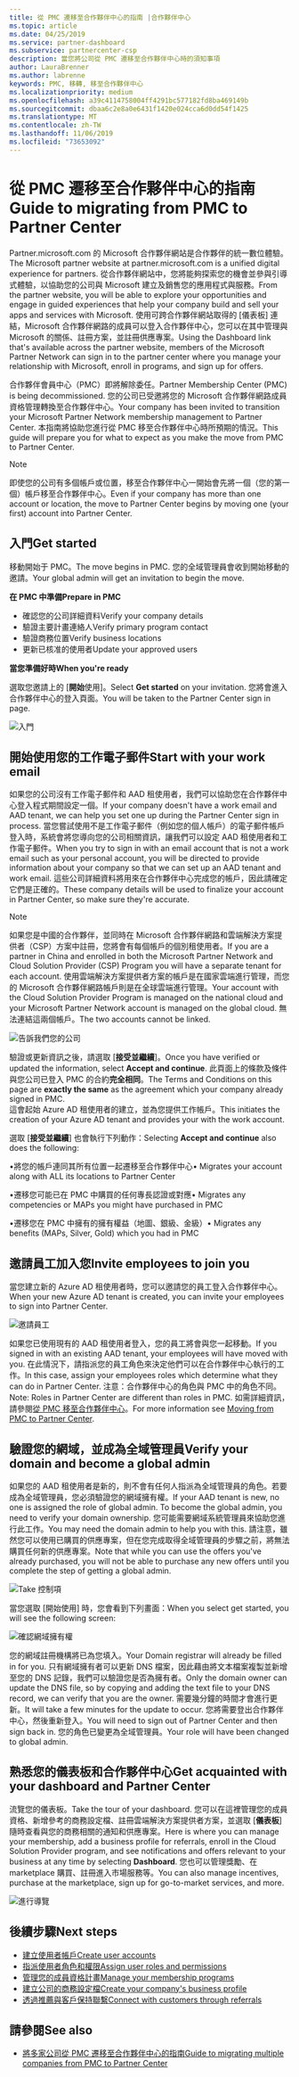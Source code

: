 ```yaml
---
title: 從 PMC 遷移至合作夥伴中心的指南 |合作夥伴中心
ms.topic: article
ms.date: 04/25/2019
ms.service: partner-dashboard
ms.subservice: partnercenter-csp
description: 當您將公司從 PMC 遷移至合作夥伴中心時的須知事項
author: LauraBrenner
ms.author: labrenne
keywords: PMC, 移轉, 移至合作夥伴中心
ms.localizationpriority: medium
ms.openlocfilehash: a39c4114758004ff4291bc577182fd8ba469149b
ms.sourcegitcommit: dbaa6c2e8a0e6431f1420e024cca6d0dd54f1425
ms.translationtype: MT
ms.contentlocale: zh-TW
ms.lasthandoff: 11/06/2019
ms.locfileid: "73653092"
---
```

# <a name="guide-to-migrating-from-pmc-to-partner-center"></a><span data-ttu-id="c3264-104">從 PMC 遷移至合作夥伴中心的指南</span><span class="sxs-lookup"><span data-stu-id="c3264-104">Guide to migrating from PMC to Partner Center</span></span>

<span data-ttu-id="c3264-105">Partner.microsoft.com 的 Microsoft 合作夥伴網站是合作夥伴的統一數位體驗。</span><span class="sxs-lookup"><span data-stu-id="c3264-105">The Microsoft partner website at partner.microsoft.com is a unified digital experience for partners.</span></span> <span data-ttu-id="c3264-106">從合作夥伴網站中，您將能夠探索您的機會並參與引導式體驗，以協助您的公司與 Microsoft 建立及銷售您的應用程式與服務。</span><span class="sxs-lookup"><span data-stu-id="c3264-106">From the partner website, you will be able to explore your opportunities and engage in guided experiences that help your company build and sell your apps and services with Microsoft.</span></span> <span data-ttu-id="c3264-107">使用可跨合作夥伴網站取得的 [儀表板] 連結，Microsoft 合作夥伴網路的成員可以登入合作夥伴中心，您可以在其中管理與 Microsoft 的關係、註冊方案，並註冊供應專案。</span><span class="sxs-lookup"><span data-stu-id="c3264-107">Using the Dashboard link that's available across the partner website, members of the Microsoft Partner Network can sign in to the partner center where you  manage your relationship with Microsoft, enroll in programs, and sign up for offers.</span></span> 

<span data-ttu-id="c3264-108">合作夥伴會員中心（PMC）即將解除委任。</span><span class="sxs-lookup"><span data-stu-id="c3264-108">Partner Membership Center (PMC) is being decommissioned.</span></span> <span data-ttu-id="c3264-109">您的公司已受邀將您的 Microsoft 合作夥伴網路成員資格管理轉換至合作夥伴中心。</span><span class="sxs-lookup"><span data-stu-id="c3264-109">Your company has been invited to transition your Microsoft Partner Network membership management to Partner Center.</span></span> <span data-ttu-id="c3264-110">本指南將協助您進行從 PMC 移至合作夥伴中心時所預期的情況。</span><span class="sxs-lookup"><span data-stu-id="c3264-110">This guide will prepare you for what to expect as you make the move from PMC to Partner Center.</span></span>

>[!Note]
><span data-ttu-id="c3264-111">即使您的公司有多個帳戶或位置，移至合作夥伴中心一開始會先將一個（您的第一個）帳戶移至合作夥伴中心。</span><span class="sxs-lookup"><span data-stu-id="c3264-111">Even if your company has more than one account or location, the move to Partner Center begins by moving one (your first) account into Partner Center.</span></span>

## <a name="get-started"></a><span data-ttu-id="c3264-112">入門</span><span class="sxs-lookup"><span data-stu-id="c3264-112">Get started</span></span>

<span data-ttu-id="c3264-113">移動開始于 PMC。</span><span class="sxs-lookup"><span data-stu-id="c3264-113">The move begins in PMC.</span></span> <span data-ttu-id="c3264-114">您的全域管理員會收到開始移動的邀請。</span><span class="sxs-lookup"><span data-stu-id="c3264-114">Your global admin will get an invitation to begin the move.</span></span> 

<span data-ttu-id="c3264-115">**在 PMC 中準備**</span><span class="sxs-lookup"><span data-stu-id="c3264-115">**Prepare in PMC**</span></span>
- <span data-ttu-id="c3264-116">確認您的公司詳細資料</span><span class="sxs-lookup"><span data-stu-id="c3264-116">Verify your company details</span></span> 
- <span data-ttu-id="c3264-117">驗證主要計畫連絡人</span><span class="sxs-lookup"><span data-stu-id="c3264-117">Verify primary program contact</span></span> 
- <span data-ttu-id="c3264-118">驗證商務位置</span><span class="sxs-lookup"><span data-stu-id="c3264-118">Verify business locations</span></span>
- <span data-ttu-id="c3264-119">更新已核准的使用者</span><span class="sxs-lookup"><span data-stu-id="c3264-119">Update your approved users</span></span>

<span data-ttu-id="c3264-120">**當您準備好時**</span><span class="sxs-lookup"><span data-stu-id="c3264-120">**When you're ready**</span></span>

<span data-ttu-id="c3264-121">選取您邀請上的 [**開始**使用]。</span><span class="sxs-lookup"><span data-stu-id="c3264-121">Select **Get started** on your invitation.</span></span> <span data-ttu-id="c3264-122">您將會進入合作夥伴中心的登入頁面。</span><span class="sxs-lookup"><span data-stu-id="c3264-122">You will be taken to the Partner Center sign in page.</span></span>

![入門](images/migration/getstarted.jpg)

## <a name="start-with-your-work-email"></a><span data-ttu-id="c3264-124">開始使用您的工作電子郵件</span><span class="sxs-lookup"><span data-stu-id="c3264-124">Start with your work email</span></span>

<span data-ttu-id="c3264-125">如果您的公司沒有工作電子郵件和 AAD 租使用者，我們可以協助您在合作夥伴中心登入程式期間設定一個。</span><span class="sxs-lookup"><span data-stu-id="c3264-125">If your company doesn't have a work email and AAD tenant, we can help you set one up during the Partner Center sign in process.</span></span> <span data-ttu-id="c3264-126">當您嘗試使用不是工作電子郵件（例如您的個人帳戶）的電子郵件帳戶登入時，系統會將您導向您的公司相關資訊，讓我們可以設定 AAD 租使用者和工作電子郵件。</span><span class="sxs-lookup"><span data-stu-id="c3264-126">When you try to sign in with an email account that is not a work email such as your personal account, you will be directed to provide information about your company so that we can set up an AAD tenant and work email.</span></span>
<span data-ttu-id="c3264-127">這些公司詳細資料將用來在合作夥伴中心完成您的帳戶，因此請確定它們是正確的。</span><span class="sxs-lookup"><span data-stu-id="c3264-127">These company details will be used to finalize your account in Partner Center, so make sure they're accurate.</span></span>

>[!Note]
><span data-ttu-id="c3264-128">如果您是中國的合作夥伴，並同時在 Microsoft 合作夥伴網路和雲端解決方案提供者（CSP）方案中註冊，您將會有每個帳戶的個別租使用者。</span><span class="sxs-lookup"><span data-stu-id="c3264-128">If you are a partner in China and enrolled in both the Microsoft Partner Network and Cloud Solution Provider (CSP) Program you will have a separate tenant for each account.</span></span> <span data-ttu-id="c3264-129">使用雲端解決方案提供者方案的帳戶是在國家雲端進行管理，而您的 Microsoft 合作夥伴網路帳戶則是在全球雲端進行管理。</span><span class="sxs-lookup"><span data-stu-id="c3264-129">Your account with the Cloud Solution Provider Program is managed on the national cloud and your Microsoft Partner Network account is managed on the global cloud.</span></span> <span data-ttu-id="c3264-130">無法連結這兩個帳戶。</span><span class="sxs-lookup"><span data-stu-id="c3264-130">The two accounts cannot be linked.</span></span>

![告訴我們您的公司](images/migration/newtellusabout.png)

<span data-ttu-id="c3264-132">驗證或更新資訊之後，請選取 [**接受並繼續**]。</span><span class="sxs-lookup"><span data-stu-id="c3264-132">Once you have verified or updated the information, select **Accept and continue**.</span></span>
<span data-ttu-id="c3264-133">此頁面上的條款及條件與您公司已登入 PMC 的合約**完全相同**。</span><span class="sxs-lookup"><span data-stu-id="c3264-133">The Terms and Conditions on this page are **exactly the same** as the agreement which your company already signed in PMC.</span></span>  
<span data-ttu-id="c3264-134">這會起始 Azure AD 租使用者的建立，並為您提供工作帳戶。</span><span class="sxs-lookup"><span data-stu-id="c3264-134">This initiates the creation of your Azure AD tenant and provides your with the work account.</span></span>

<span data-ttu-id="c3264-135">選取 [**接受並繼續**] 也會執行下列動作：</span><span class="sxs-lookup"><span data-stu-id="c3264-135">Selecting **Accept and continue** also does the following:</span></span>

<span data-ttu-id="c3264-136">•將您的帳戶連同其所有位置一起遷移至合作夥伴中心</span><span class="sxs-lookup"><span data-stu-id="c3264-136">•   Migrates your account along with ALL its locations to Partner Center</span></span>

<span data-ttu-id="c3264-137">•遷移您可能已在 PMC 中購買的任何專長認證或對應</span><span class="sxs-lookup"><span data-stu-id="c3264-137">•   Migrates any competencies or MAPs you might have purchased in PMC</span></span>

<span data-ttu-id="c3264-138">•遷移您在 PMC 中擁有的擁有權益（地圖、銀級、金級）</span><span class="sxs-lookup"><span data-stu-id="c3264-138">•   Migrates any benefits (MAPs, Silver, Gold) which you had in PMC</span></span>

## <a name="invite-employees-to-join-you"></a><span data-ttu-id="c3264-139">邀請員工加入您</span><span class="sxs-lookup"><span data-stu-id="c3264-139">Invite employees to join you</span></span>

<span data-ttu-id="c3264-140">當您建立新的 Azure AD 租使用者時，您可以邀請您的員工登入合作夥伴中心。</span><span class="sxs-lookup"><span data-stu-id="c3264-140">When your new Azure AD tenant is created, you can invite your employees to sign into Partner Center.</span></span>

![邀請員工](images/migration/invite.png)


<span data-ttu-id="c3264-142">如果您已使用現有的 AAD 租使用者登入，您的員工將會與您一起移動。</span><span class="sxs-lookup"><span data-stu-id="c3264-142">If you signed in with an existing AAD tenant, your employees will have moved with you.</span></span> <span data-ttu-id="c3264-143">在此情況下，請指派您的員工角色來決定他們可以在合作夥伴中心執行的工作。</span><span class="sxs-lookup"><span data-stu-id="c3264-143">In this case, assign your employees roles which determine what they can do in Partner Center.</span></span> <span data-ttu-id="c3264-144">注意：合作夥伴中心的角色與 PMC 中的角色不同。</span><span class="sxs-lookup"><span data-stu-id="c3264-144">Note: Roles in Partner Center are different than roles in PMC.</span></span> <span data-ttu-id="c3264-145">如需詳細資訊，請參閱[從 PMC 移至合作夥伴中心](move-pmc-pc-map.md)。</span><span class="sxs-lookup"><span data-stu-id="c3264-145">For more information see [Moving from PMC to Partner Center](move-pmc-pc-map.md).</span></span>

## <a name="verify-your-domain-and-become-a-global-admin"></a><span data-ttu-id="c3264-146">驗證您的網域，並成為全域管理員</span><span class="sxs-lookup"><span data-stu-id="c3264-146">Verify your domain and become a global admin</span></span>  

<span data-ttu-id="c3264-147">如果您的 AAD 租使用者是新的，則不會有任何人指派為全域管理員的角色。若要成為全域管理員，您必須驗證您的網域擁有權。</span><span class="sxs-lookup"><span data-stu-id="c3264-147">If your AAD tenant is new, no one is assigned the role of global admin. To become the global admin, you need to verify your domain ownership.</span></span> <span data-ttu-id="c3264-148">您可能需要網域系統管理員來協助您進行此工作。</span><span class="sxs-lookup"><span data-stu-id="c3264-148">You may need the domain admin to help you with this.</span></span> <span data-ttu-id="c3264-149">請注意，雖然您可以使用已購買的供應專案，但在您完成取得全域管理員的步驟之前，將無法購買任何新的供應專案。</span><span class="sxs-lookup"><span data-stu-id="c3264-149">Note that while you can use the offers you've already purchased, you will not be able to purchase any new offers until you complete the step of getting a global admin.</span></span> 

![Take 控制項](images/migration/takecontrol.png)

<span data-ttu-id="c3264-151">當您選取 [開始使用] 時，您會看到下列畫面：</span><span class="sxs-lookup"><span data-stu-id="c3264-151">When you select get started, you will see the following screen:</span></span>

![確認網域擁有權](images/migration/verifytxt.png)

<span data-ttu-id="c3264-153">您的網域註冊機構將已為您填入。</span><span class="sxs-lookup"><span data-stu-id="c3264-153">Your Domain registrar will already be filled in for you.</span></span> <span data-ttu-id="c3264-154">只有網域擁有者可以更新 DNS 檔案，因此藉由將文本檔案複製並新增至您的 DNS 記錄，我們可以驗證您是否為擁有者。</span><span class="sxs-lookup"><span data-stu-id="c3264-154">Only the domain owner can update the DNS file, so by copying and adding the text file to your DNS record, we can verify that you are the owner.</span></span> <span data-ttu-id="c3264-155">需要幾分鐘的時間才會進行更新。</span><span class="sxs-lookup"><span data-stu-id="c3264-155">It will take a few minutes for the update to occur.</span></span> <span data-ttu-id="c3264-156">您將需要登出合作夥伴中心，然後重新登入。</span><span class="sxs-lookup"><span data-stu-id="c3264-156">You will need to sign out of Partner Center and then sign back in.</span></span> <span data-ttu-id="c3264-157">您的角色已變更為全域管理員。</span><span class="sxs-lookup"><span data-stu-id="c3264-157">Your role will have been changed to global admin.</span></span> 


## <a name="get-acquainted-with-your-dashboard-and-partner-center"></a><span data-ttu-id="c3264-158">熟悉您的儀表板和合作夥伴中心</span><span class="sxs-lookup"><span data-stu-id="c3264-158">Get acquainted with your dashboard and Partner Center</span></span>

<span data-ttu-id="c3264-159">流覽您的儀表板。</span><span class="sxs-lookup"><span data-stu-id="c3264-159">Take the tour of your dashboard.</span></span> <span data-ttu-id="c3264-160">您可以在這裡管理您的成員資格、新增參考的商務設定檔、註冊雲端解決方案提供者方案，並選取 [**儀表板**] 隨時查看與您的商務相關的通知和供應專案。</span><span class="sxs-lookup"><span data-stu-id="c3264-160">Here is where you can manage your membership, add a business profile for referrals, enroll in the Cloud Solution Provider program, and see notifications and offers relevant to your business at any time by selecting **Dashboard**.</span></span> <span data-ttu-id="c3264-161">您也可以管理獎勵、在 marketplace 購買、註冊進入市場服務等。</span><span class="sxs-lookup"><span data-stu-id="c3264-161">You can also manage incentives, purchase at the marketplace, sign up for go-to-market services, and more.</span></span>  

![進行導覽](images/migration/fre.png)

## <a name="next-steps"></a><span data-ttu-id="c3264-163">後續步驟</span><span class="sxs-lookup"><span data-stu-id="c3264-163">Next steps</span></span>

- [<span data-ttu-id="c3264-164">建立使用者帳戶</span><span class="sxs-lookup"><span data-stu-id="c3264-164">Create user accounts </span></span>](create-user-accounts-and-set-permissions.md)
- [<span data-ttu-id="c3264-165">指派使用者角色和權限</span><span class="sxs-lookup"><span data-stu-id="c3264-165">Assign user roles and permissions</span></span>](permissions-overview.md)
- [<span data-ttu-id="c3264-166">管理您的成員資格計畫</span><span class="sxs-lookup"><span data-stu-id="c3264-166">Manage your membership programs</span></span>](renew-mpn-offers.md)
- [<span data-ttu-id="c3264-167">建立公司的商務設定檔</span><span class="sxs-lookup"><span data-stu-id="c3264-167">Create your company's business profile</span></span>](create-a-marketing-profile.md)
- [<span data-ttu-id="c3264-168">透過推薦與客戶保持聯繫</span><span class="sxs-lookup"><span data-stu-id="c3264-168">Connect with customers through referrals</span></span>](responding-to-referrals.md)

## <a name="see-also"></a><span data-ttu-id="c3264-169">請參閱</span><span class="sxs-lookup"><span data-stu-id="c3264-169">See also</span></span>

- [<span data-ttu-id="c3264-170">將多家公司從 PMC 遷移至合作夥伴中心的指南</span><span class="sxs-lookup"><span data-stu-id="c3264-170">Guide to migrating multiple companies from PMC to Partner Center</span></span>](move-multiple-companies.md)
